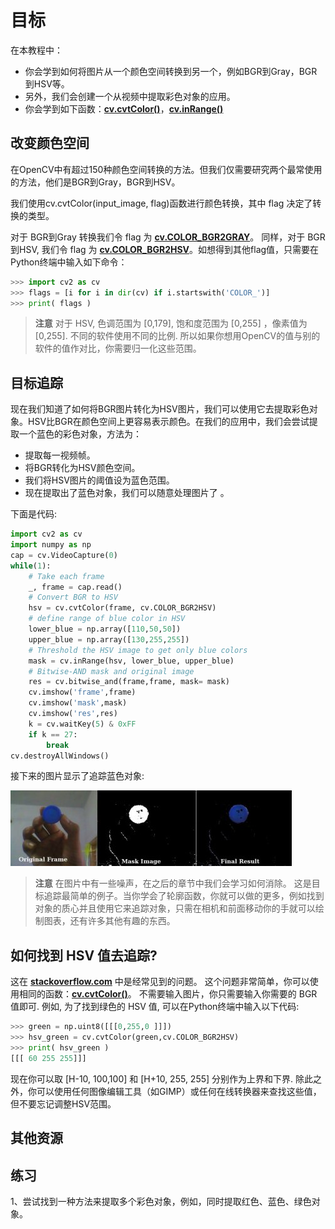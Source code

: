 # 目标

在本教程中：

* 你会学到如何将图片从一个颜色空间转换到另一个，例如BGR到Gray，BGR到HSV等。
* 另外，我们会创建一个从视频中提取彩色对象的应用。
* 你会学到如下函数：**[cv.cvtColor()](https://docs.opencv.org/4.0.0/d8/d01/group__imgproc__color__conversions.html#ga397ae87e1288a81d2363b61574eb8cab )**，**[cv.inRange()](https://docs.opencv.org/4.0.0/d2/de8/group__core__array.html#ga48af0ab51e36436c5d04340e036ce981 "Video writer class. ")**

## 改变颜色空间

在OpenCV中有超过150种颜色空间转换的方法。但我们仅需要研究两个最常使用的方法，他们是BGR到Gray，BGR到HSV。

我们使用cv.cvtColor(input_image, flag)函数进行颜色转换，其中 flag 决定了转换的类型。 

对于 BGR到Gray 转换我们令 flag 为 **[cv.COLOR_BGR2GRAY](https://docs.opencv.org/4.0.0/d8/d01/group__imgproc__color__conversions.html#gga4e0972be5de079fed4e3a10e24ef5ef0a353a4b8db9040165db4dacb5bcefb6ea)**。 同样，对于 BGR到HSV, 我们令 flag 为 **[cv.COLOR_BGR2HSV](https://docs.opencv.org/4.0.0/d8/d01/group__imgproc__color__conversions.html#gga4e0972be5de079fed4e3a10e24ef5ef0aa4a7f0ecf2e94150699e48c79139ee12)**。如想得到其他flag值，只需要在Python终端中输入如下命令：

```python
>>> import cv2 as cv
>>> flags = [i for i in dir(cv) if i.startswith('COLOR_')]
>>> print( flags )
```

>**注意**
>对于 HSV,  色调范围为 [0,179], 饱和度范围为 [0,255] ，像素值为 [0,255]. 不同的软件使用不同的比例. 所以如果你想用OpenCV的值与别的软件的值作对比，你需要归一化这些范围。

## 目标追踪

现在我们知道了如何将BGR图片转化为HSV图片，我们可以使用它去提取彩色对象。HSV比BGR在颜色空间上更容易表示颜色。在我们的应用中，我们会尝试提取一个蓝色的彩色对象，方法为：

* 提取每一视频帧。
* 将BGR转化为HSV颜色空间。
* 我们将HSV图片的阈值设为蓝色范围。
* 现在提取出了蓝色对象，我们可以随意处理图片了
。

下面是代码:

```python
import cv2 as cv
import numpy as np
cap = cv.VideoCapture(0)
while(1):
    # Take each frame
    _, frame = cap.read()
    # Convert BGR to HSV
    hsv = cv.cvtColor(frame, cv.COLOR_BGR2HSV)
    # define range of blue color in HSV
    lower_blue = np.array([110,50,50])
    upper_blue = np.array([130,255,255])
    # Threshold the HSV image to get only blue colors
    mask = cv.inRange(hsv, lower_blue, upper_blue)
    # Bitwise-AND mask and original image
    res = cv.bitwise_and(frame,frame, mask= mask)
    cv.imshow('frame',frame)
    cv.imshow('mask',mask)
    cv.imshow('res',res)
    k = cv.waitKey(5) & 0xFF
    if k == 27:
        break
cv.destroyAllWindows()
```

接下来的图片显示了追踪蓝色对象:

![图片](./img/frame.jpg)

> **注意**
> 在图片中有一些噪声，在之后的章节中我们会学习如何消除。
> 这是目标追踪最简单的例子。当你学会了轮廓函数，你就可以做的更多，例如找到对象的质心并且使用它来追踪对象，只需在相机和前面移动你的手就可以绘制图表，还有许多其他有趣的东西。

## 如何找到 HSV 值去追踪?
这在 **[stackoverflow.com](http://www.stackoverflow.com/)** 中是经常见到的问题。 这个问题非常简单，你可以使用相同的函数：**[cv.cvtColor()](https://docs.opencv.org/4.0.0/d8/d01/group__imgproc__color__conversions.html#ga397ae87e1288a81d2363b61574eb8cab )**。 不需要输入图片，你只需要输入你需要的 BGR 值即可. 例如, 为了找到绿色的 HSV 值, 可以在Python终端中输入以下代码:

```python
>>> green = np.uint8([[[0,255,0 ]]])
>>> hsv_green = cv.cvtColor(green,cv.COLOR_BGR2HSV)
>>> print( hsv_green )
[[[ 60 255 255]]]
```

现在你可以取 [H-10, 100,100] 和 [H+10, 255, 255] 分别作为上界和下界. 除此之外，你可以使用任何图像编辑工具（如GIMP）或任何在线转换器来查找这些值，但不要忘记调整HSV范围。

## 其他资源

## 练习

1、尝试找到一种方法来提取多个彩色对象，例如，同时提取红色、蓝色、绿色对象。
